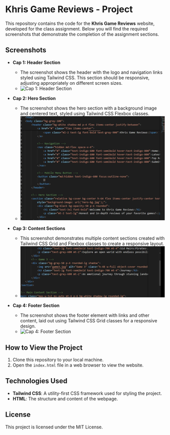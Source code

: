 # Khris Game Reviews - Project

This repository contains the code for the **Khris Game Reviews** website, developed for the class assignment. Below you will find the required screenshots that demonstrate the completion of the assignment sections.

## Screenshots

- **Cap 1: Header Section**
  - The screenshot shows the header with the logo and navigation links styled using Tailwind CSS. This section should be responsive, adjusting appropriately on different screen sizes.
  - ![Cap 1: Header Section](./cap1.JPG.)

- **Cap 2: Hero Section**
  - The screenshot shows the hero section with a background image and centered text, styled using Tailwind CSS Flexbox classes.
  - ![Cap 2: Hero Section](./cap2.JPG)

- **Cap 3: Content Sections**
  - This screenshot demonstrates multiple content sections created with Tailwind CSS Grid and Flexbox classes to create a responsive layout.
  - ![Cap 3: Content Sections](./cap3.JPG)

- **Cap 4: Footer Section**
  - The screenshot shows the footer element with links and other content, laid out using Tailwind CSS Grid classes for a responsive design.
  - ![Cap 4: Footer Section](./cap4.JPG.)

## How to View the Project

1. Clone this repository to your local machine.
2. Open the `index.html` file in a web browser to view the website.

## Technologies Used

- **Tailwind CSS**: A utility-first CSS framework used for styling the project.
- **HTML**: The structure and content of the webpage.

## License

This project is licensed under the MIT License.
